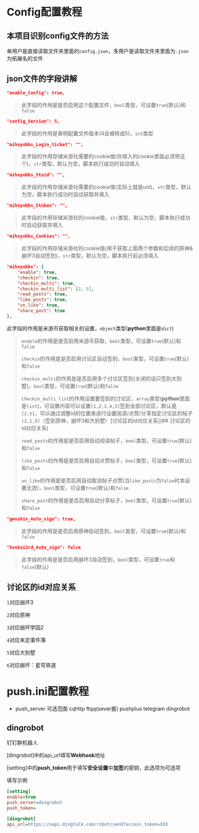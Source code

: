 # Config配置教程

## 本项目识别config文件的方法

单用户是直接读取文件夹里面的`config.json`，多用户是读取文件夹里面为`.json`为拓展名的文件

## json文件的字段讲解

```json
"enable_Config": true,
```

>此字段的作用是是否启用这个配置文件，`bool`类型，可设置`true`(默认)和`false`

```json
"config_Version": 5,
```

>此字段的作用是表明配置文件版本(4会被转成5)，`int`类型

```json
"mihoyobbs_Login_ticket": "", 
```

>此字段的作用存储米游社需要的cookie值(你填入的cookie里面必须带这个)，`str`类型，默认为空，脚本执行成功时自动填入

```json
"mihoyobbs_Stuid": "",
```

>此字段的作用存储米游社需要的cookie值(实际上就是uid)，`str`类型，默认为空，脚本执行成功时自动获取并填入

```json
"mihoyobbs_Stoken": "", 
```

>此字段的作用存储米游社的cookie值，`str`类型，默认为空，脚本执行成功时自动获取并填入

```json
"mihoyobbs_Cookies": "", 
```

>此字段的作用存储米游社的cookie值(用于获取上面两个参数和后续的原神&崩坏3自动签到)，`str`类型，默认为空，脚本执行前必须填入

```json
"mihoyobbs": {
    "enable": true, 
    "checkin": true, 
    "checkin_multi": true, 
    "checkin_multi_list": [2, 5], 
    "read_posts": true, 
    "like_posts": true, 
    "un_like": true, 
    "share_post": true
}, 
```

此字段的作用是米游币获取相关的设置，`object`类型(**python**里面是`dict`)

>`enable`的作用是是否启用米游币获取，`bool`类型，可设置`true`(默认)和`false`
>
>`checkin`的作用是是否启用讨论区自动签到，`bool`类型，可设置`true`(默认)和`false`
>
>`checkin_multi`的作用是是否启用多个讨论区签到(关闭的话只签到大别墅)，`bool`类型，可设置`true`(默认)和`false`
>
>`checkin_multi_list`的作用设置要签到的讨论区，`array`类型(**python**里面是`list`)，可设置内容可以设置`[1,2,3,4,5]`签到全部讨论区，默认是`[2,5]`，可以通过调整id的位置来进行设置阅读/点赞/分享指定讨论区的帖子`[2,1,5]`（签到原神，崩坏3和大别墅）[讨论区的id对应关系](## 讨论区的id对应关系)
>
>`read_posts`的作用是是否启用自动阅读帖子，`bool`类型，可设置`true`(默认)和`false`
>
>`like_posts`的作用是是否启用自动点赞帖子，`bool`类型，可设置`true`(默认)和`false`
>
>`un_like`的作用是是否启用自动取消帖子点赞(当`like_posts`为`false`时本设置无效)，`bool`类型，可设置`true`(默认)和`false`
>
>`share_post`的作用是是否启用自动分享帖子，`bool`类型，可设置`true`(默认)和`false`

```json
"genshin_Auto_sign": true,
```

>此字段的作用是是否启用原神自动签到，`bool`类型，可设置`true`(默认)和`false`

```json
"honkai3rd_Auto_sign": false
```

>此字段的作用是是否启用崩坏3自动签到，`bool`类型，可设置`true`和`false`(默认)

## 讨论区的id对应关系

`1`对应崩坏3

`2`对应原神

`3`对应崩坏学园2

`4`对应未定事件簿

`5`对应大别墅

`6`对应崩坏：星穹铁道


# push.ini配置教程

* push_server 可选范围 cqhttp ftqq(sever酱) pushplus telegram dingrobot


## dingrobot
钉钉群机器人

[dingrobot]中的api_url填写**Webhook**地址

[setting]中的**push_token**用于填写**安全设置**中**加签**的密钥，此选项为可选项

填写示例

```ini
[setting]
enable=true
push_server=dingrobot
push_token=

[dingrobot]
api_url=https://oapi.dingtalk.com/robot/send?access_token=XXX
```

